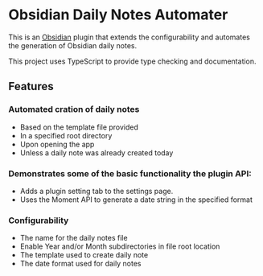 # Obsidian Daily Notes Automater

This is an [Obsidian](https://obsidian.md) plugin that extends the configurability and automates the generation of Obsidian daily notes.

This project uses TypeScript to provide type checking and documentation.

## Features

### Automated cration of daily notes
-   Based on the template file provided
-   In a specified root directory
-   Upon opening the app
-   Unless a daily note was already created today

### Demonstrates some of the basic functionality the plugin API:
-   Adds a plugin setting tab to the settings page.
-   Uses the Moment API to generate a date string in the specified format

### Configurability
-   The name for the daily notes file
-   Enable Year and/or Month subdirectories in file root location
-   The template used to create daily note
-   The date format used for daily notes